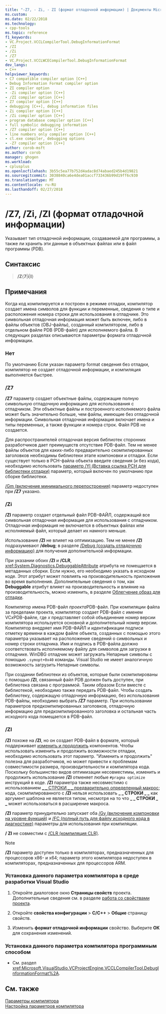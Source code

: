 ```yaml
---
title: "-Z7, - Zi, - ZI (формат отладочной информации) | Документы Microsoft"
ms.custom: 
ms.date: 02/22/2018
ms.technology:
- cpp-tools
ms.topic: reference
f1_keywords:
- VC.Project.VCCLCompilerTool.DebugInformationFormat
- /ZI
- /Zi
- /Z7
- VC.Project.VCCLWCECompilerTool.DebugInformationFormat
dev_langs:
- C++
helpviewer_keywords:
- C7 compatible compiler option [C++]
- Debug Information Format compiler option
- ZI compiler option
- -Zi compiler option [C++]
- /ZI compiler option [C++]
- Z7 compiler option [C++]
- debugging [C++], debug information files
- Zi compiler option [C++]
- /Zi compiler option [C++]
- program database compiler option [C++]
- full symbolic debugging information
- /Z7 compiler option [C++]
- line numbers only compiler option [C++]
- cl.exe compiler, debugging options
- -Z7 compiler option [C++]
author: corob-msft
ms.author: corob
manager: ghogen
ms.workload:
- cplusplus
ms.openlocfilehash: 3b55c5ea77b752d4adac8d74abaed245b4d19821
ms.sourcegitcommit: 3038840ca6e4dea01accf733436b99d19ff6c930
ms.translationtype: MT
ms.contentlocale: ru-RU
ms.lasthandoff: 02/27/2018
---
```

# <a name="z7-zi-zi-debug-information-format"></a>/Z7, /Zi, /ZI (формат отладочной информации)

Указывает тип отладочной информации, создаваемой для программы, а также ли хранить эти данные в объектных файлах или в файл программы (PDB).

## <a name="syntax"></a>Синтаксис

> **/Z**{**7**|**i**|**I**}  

## <a name="remarks"></a>Примечания

Когда код компилируется и построен в режиме отладки, компилятор создает имена символов для функции и переменные, сведения о типе и расположения номера строки для использования в отладчике. Это символьная отладочная информация может быть включен, либо в файлы объектов (OBJ-файлы), созданный компилятором, либо в отдельном файле PDB (PDB-файл) для исполняемого файла.  В следующих разделах описываются параметры формата отладочной информации.  
  
### <a name="none"></a>Нет

По умолчанию Если указан параметр format сведения без отладки, компилятор не создает отладочной информации, и компиляция выполняется быстрее.  
  
### <a name="z7"></a>/Z7

**/Z7** параметр создает объектные файлы, содержащие полную символьную отладочную информацию для использования с отладчиком. Эти объектные файлы и построенного исполняемого файла может быть значительно больше, чем файлы, имеющие без отладочной информации. Символьная отладочная информация включает имена и типы переменных, а также функции и номера строк. Файл PDB не создается.

Для распространителей отладочная версия библиотек сторонних разработчиков дает преимуществ отсутствие PDB-файл. Тем не менее файлы объектов для каких-либо предварительно скомпилированных заголовков необходимы библиотеки этапе компоновки и отладки. Если существует только в PCH-файла объекта введите сведения (и без кода), необходимо использовать [параметр /Yl (Вставка ссылка PCH для библиотеки отладки)](../../build/reference/yl-inject-pch-reference-for-debug-library.md) параметр, который включен по умолчанию при сборке библиотеки.

[/Gm (включение минимального перепостроения)](../../build/reference/gm-enable-minimal-rebuild.md) параметр недоступен при **/Z7** указано.

### <a name="zi"></a>/Zi

**/ZI** параметр создает отдельный файл PDB-ФАЙЛ, содержащий все символьная отладочная информация для использования с отладчиком. Отладочная информация не включается в объектных файлах или исполняемый файл, который делает их намного меньше.

Использование **/ZI** не влияет на оптимизацию. Тем не менее **/ZI** подразумевают **/debug**; в разделе [/Debug (создать отладочную информацию)](../../build/reference/debug-generate-debug-info.md) для получения дополнительной информации.


При указании обоих **/ZI** и **/CLR**, <xref:System.Diagnostics.DebuggableAttribute> атрибута не помещается в метаданных сборки. Если нужно, его необходимо указать в исходном коде. Этот атрибут может повлиять на производительность приложения во время выполнения. Дополнительные сведения о том, как **Debuggable** атрибут влияет на производительность и влияние на производительность, можно изменить, в разделе [Облегчение образ для отладки](/dotnet/framework/debug-trace-profile/making-an-image-easier-to-debug).

Компилятор имена PDB-файл *проекта*PDB-файл. При компиляции файла за пределами проекта, компилятор создает PDB-файл с именем VC*x*PDB-файле, где *x* представляет собой объединение номер версии компилятора используется основной и дополнительный номер версии. Компилятор внедряет имя PDB-ФАЙЛ и идентификации подписи отметку времени в каждом файле объекта, созданных с помощью этого параметра указывает на расположение сведений о символьных и номер строки отладчика. Имя и подпись в PDB-файла должно соответствовать исполняемому файлу для символов для загрузки в отладчике. WinDBG отладчик может загружать Непарные символы с помощью `.symopt+0x40` команды. Visual Studio не имеет аналогичную возможность загрузить Непарные символы.

При создании библиотеки из объектов, которые были скомпилированы с помощью **/ZI**, связанный файл PDB должен быть доступен, при библиотека связана с программой. Таким образом Если вместе с библиотекой, необходимо также передать PDB-файл. Чтобы создать библиотеку, содержащую отладочную информацию, без использования PDB-файлы, необходимо выбрать **/Z7** параметр. При использовании параметров предкомпилированных заголовков, отладочную информацию для предкомпилированного заголовка и остальная часть исходного кода помещается в PDB-файл.

### <a name="zi"></a>/ZI

**/ZI** похоже на **/ZI**, но он создает PDB-файл в формате, который поддерживает [изменить и продолжить](/visualstudio/debugger/edit-and-continue-visual-cpp) компонентов. Чтобы использовать изменить и продолжить возможности отладки, необходимо использовать этот параметр. "Изменить и продолжить" полезна для разработчиков, но может привести к проблемам совместимости размера, производительности и компилятора кода. Поскольку большинство видов оптимизации несовместимы, изменить и продолжить использование **/ZI** отменяет любые `#pragma optimize` инструкций в коде. **/ZI** параметра также несовместимо с использованием [&#95; &#95; СТРОКИ &#95; &#95; предварительно определенный макрос](../../preprocessor/predefined-macros.md); кода, скомпилированного с **/ZI** нельзя использовать **&#95; &#95; СТРОКИ &#95; &#95;**  как аргумент шаблона не является типом, несмотря на то что **&#95; &#95; СТРОКИ &#95; &#95;**  может использоваться в расширение макроса.

**/ZI** параметр принудительно запускает оба [/Gy (включение компоновки на уровне функций)](../../build/reference/gy-enable-function-level-linking.md) и [/FC (полный путь для файлу исходного кода в диагностике)](../../build/reference/fc-full-path-of-source-code-file-in-diagnostics.md) параметры для использования при компиляции.

**/ ZI** не совместим с [/CLR (компиляция CLR)](../../build/reference/clr-common-language-runtime-compilation.md).

> [!NOTE]
> **/ZI** параметр доступен только в компиляторах, предназначенных для процессоров x86- и x64; параметр этого компилятора недоступен в компиляторах, предназначенных для процессоров ARM.

### <a name="to-set-this-compiler-option-in-the-visual-studio-development-environment"></a>Установка данного параметра компилятора в среде разработки Visual Studio

1. Откройте диалоговое окно **Страницы свойств** проекта. Дополнительные сведения см. в разделе [работа со свойствами проекта](../../ide/working-with-project-properties.md).

1. Откройте **свойства конфигурации** > **C/C++** > **Общие** страницу свойств.

1. Изменить **формат отладочной информации** свойство. Выберите **ОК** для сохранения изменений.

### <a name="to-set-this-compiler-option-programmatically"></a>Установка данного параметра компилятора программным способом

- См. раздел <xref:Microsoft.VisualStudio.VCProjectEngine.VCCLCompilerTool.DebugInformationFormat%2A>.

## <a name="see-also"></a>См. также

[Параметры компилятора](../../build/reference/compiler-options.md)  
[Настройка параметров компилятора](../../build/reference/setting-compiler-options.md)  

